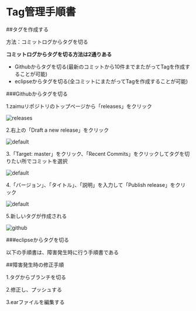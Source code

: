# Tag管理手順書

##タグを作成する

方法：コミットログからタグを切る

**コミットログからタグを切る方法は2通りある**

- Githubからタグを切る(最新のコミットから10件までまたがってTagを作成することが可能)
- eclipseからタグを切る(全コミットにまたがってTagを作成することが可能)

###Githubからタグを切る

1.zaimuリポジトリのトップページから「releases」をクリック

![releases](https://cloud.githubusercontent.com/assets/11863596/14070837/cf8def86-f4e6-11e5-892c-7d8ed69185a7.PNG)

2.右上の「Draft a new release」をクリック

![default](https://cloud.githubusercontent.com/assets/11863596/14070868/69a87dc0-f4e7-11e5-8a1d-1d4c333950e4.PNG)

3.「Target: master」をクリック、「Recent Commits」をクリックしてタグを切りたい所でコミットを選択

![default](https://cloud.githubusercontent.com/assets/11863596/14070950/b05a9284-f4e8-11e5-9302-4e5810512056.PNG)

4.「バージョン」、「タイトル」、「説明」を入力して「Publish release」をクリック

![default](https://cloud.githubusercontent.com/assets/11863596/14071179/2ce2d8b8-f4ec-11e5-86cb-c1ed2715d177.PNG)

5.新しいタグが作成される

![github](https://cloud.githubusercontent.com/assets/11863596/14071183/38c774fe-f4ec-11e5-867a-c2b55d7da3b5.PNG)

###eclipseからタグを切る

以下の手順書は、障害発生時に行う手順書である

##障害発生時の修正手順


1.タグからブランチを切る

2.修正し、プッシュする

3.earファイルを編集する
